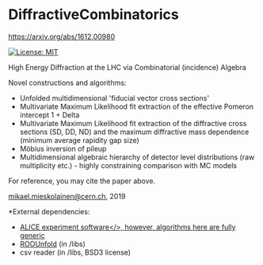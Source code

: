 # DiffractiveCombinatorics
https://arxiv.org/abs/1612.00980

[![License: MIT](https://img.shields.io/badge/License-MIT-yellow.svg)](https://opensource.org/licenses/MIT)

High Energy Diffraction at the LHC via Combinatorial (incidence) Algebra

Novel constructions and algorithms:

- Unfolded multidimensional 'fiducial vector cross sections'
- Multivariate Maximum Likelihood fit extraction of the effective Pomeron intercept 1 + Delta
- Multivariate Maximum Likelihood fit extraction of the diffractive cross sections (SD, DD, ND) and the maximum diffractive mass dependence (minimum average rapidity gap size)
- Möbius inversion of pileup
- Multidimensional algebraic hierarchy of detector level distributions (raw multiplicity etc.) - highly constraining comparison with MC models

For reference, you may cite the paper above.

mikael.mieskolainen@cern.ch, 2019


*External dependencies:

- <a href="https://alice-doc.github.io/alice-analysis-tutorial/building/">ALICE experiment software</>, however, algorithms here are fully generic
- <a href="http://hepunx.rl.ac.uk/~adye/software/unfold/RooUnfold.html">ROOUnfold</a> (in /libs)
- csv reader (in /libs, BSD3 license)
